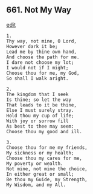 
## 661.  Not My Way
[edit](https://docs.google.com/document/d/113ND0uZSMoPNX0NKT6cfLqQYEP9H8uFl/edit?mode=html)



    1.
    Thy way, not mine, O Lord,
    However dark it be;
    Lead me by thine own hand,
    And choose the path for me.
    I dare not choose my lot;
    I would not if I might;
    Choose thou for me, my God, 
    So shall I walk aright.

    2.
    The kingdom that I seek
    Is thine; so let the way
    That leads to it be thine,
    Else I must surely stray.
    Hold thou my cup of life;
    With joy or sorrow fill
    As best to thee may seem:
    Choose thou my good and ill.

    3.
    Choose thou for me my friends,
    My sickness or my health;
    Choose thou my cares for me,
    My poverty or wealth.
    Not mine, not mine the choice,
    In either great or small;
    Be thou my Guide, my Strength, 
    My Wisdom, and my All.
